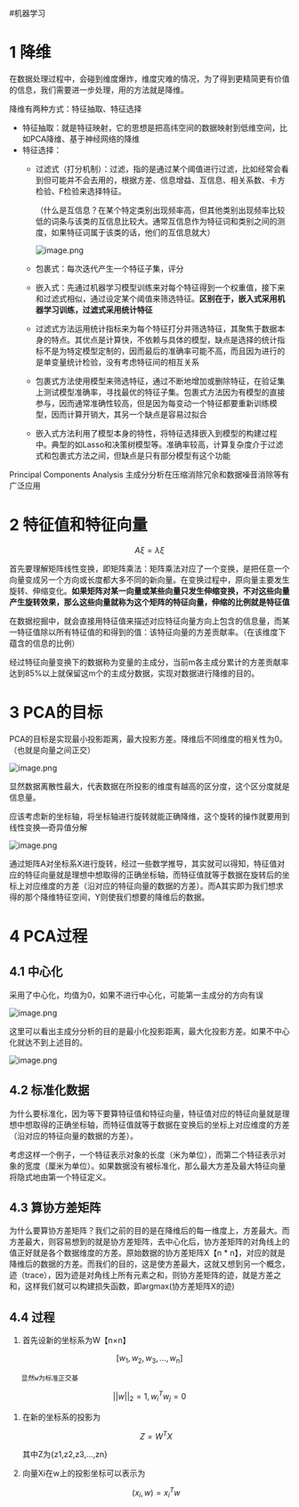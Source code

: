 #机器学习

# 1 降维

在数据处理过程中，会碰到维度爆炸，维度灾难的情况，为了得到更精简更有价值的信息，我们需要进一步处理，用的方法就是降维。

降维有两种方式：特征抽取、特征选择

- 特征抽取：就是特征映射，它的思想是把高纬空间的数据映射到低维空间，比如PCA降维、基于神经网络的降维
- 特征选择：
    - 过滤式（打分机制）：过滤，指的是通过某个阈值进行过滤，比如经常会看到但可能并不会去用的，根据方差、信息增益、互信息、相关系数、卡方检验、F检验来选择特征。
        
        （什么是互信息？在某个特定类别出现频率高，但其他类别出现频率比较低的词条与该类的互信息比较大。通常互信息作为特征词和类别之间的测度，如果特征词属于该类的话，他们的互信息就大）
        
        ![image.png](https://build-web.oss-cn-qingdao.aliyuncs.com/my_pic_file/20250301082031.png)

        
    - 包裹式：每次迭代产生一个特征子集，评分
    - 嵌入式：先通过机器学习模型训练来对每个特征得到一个权重值，接下来和过滤式相似，通过设定某个阈值来筛选特征。**区别在于，嵌入式采用机器学习训练，过滤式采用统计特征**
    
    - 过滤式方法运用统计指标来为每个特征打分并筛选特征，其聚焦于数据本身的特点。其优点是计算快，不依赖与具体的模型，缺点是选择的统计指标不是为特定模型定制的，因而最后的准确率可能不高，而且因为进行的是单变量统计检验，没有考虑特征间的相互关系
    - 包裹式方法使用模型来筛选特征，通过不断地增加或删除特征，在验证集上测试模型准确率，寻找最优的特征子集。包裹式方法因为有模型的直接参与，因而通常准确性较高，但是因为每变动一个特征都要重新训练模型，因而计算开销大，其另一个缺点是容易过拟合
    - 嵌入式方法利用了模型本身的特性，将特征选择嵌入到模型的构建过程中。典型的如Lasso和决策树模型等。准确率较高，计算复杂度介于过滤式和包裹式方法之间，但缺点是只有部分模型有这个功能

Principal Components Analysis 主成分分析在压缩消除冗余和数据噪音消除等有广泛应用

# 2 特征值和特征向量

$$
A\xi=\lambda\xi
$$

首先要理解矩阵线性变换，即矩阵乘法：矩阵乘法对应了一个变换，是把任意一个向量变成另一个方向或长度都大多不同的新向量。在变换过程中，原向量主要发生旋转、伸缩变化。**如果矩阵对某一向量或某些向量只发生伸缩变换，不对这些向量产生旋转效果，那么这些向量就称为这个矩阵的特征向量，伸缩的比例就是特征值**

在数据挖掘中，就会直接用特征值来描述对应特征向量方向上包含的信息量，而某一特征值除以所有特征值的和得到的值：该特征向量的方差贡献率。（在该维度下蕴含的信息的比例）

经过特征向量变换下的数据称为变量的主成分，当前m各主成分累计的方差贡献率达到85%以上就保留这m个的主成分数据，实现对数据进行降维的目的。

# 3 PCA的目标

PCA的目标是实现最小投影距离，最大投影方差。降维后不同维度的相关性为0。（也就是向量之间正交）

![image.png](https://build-web.oss-cn-qingdao.aliyuncs.com/my_pic_file/20250301082043.png)


显然数据离散性最大，代表数据在所投影的维度有越高的区分度，这个区分度就是信息量。

应该考虑新的坐标轴，将坐标轴进行旋转就能正确降维，这个旋转的操作就要用到线性变换—奇异值分解

![image.png](https://build-web.oss-cn-qingdao.aliyuncs.com/my_pic_file/20250301082053.png)


通过矩阵A对坐标系X进行旋转，经过一些数学推导，其实就可以得知，特征值对应的特征向量就是理想中想取得的正确坐标轴，而特征值就等于数据在旋转后的坐标上对应维度的方差（沿对应的特征向量的数据的方差）。而A其实即为我们想求得的那个降维特征空间，Y则使我们想要的降维后的数据。

# 4 PCA过程

## 4.1 中心化

采用了中心化，均值为0，如果不进行中心化，可能第一主成分的方向有误

![image.png](https://build-web.oss-cn-qingdao.aliyuncs.com/my_pic_file/20250301082101.png)


这里可以看出主成分分析的目的是最小化投影距离，最大化投影方差。如果不中心化就达不到上述目的。

![image.png](https://build-web.oss-cn-qingdao.aliyuncs.com/my_pic_file/20250301082110.png)


## 4.2 标准化数据

为什么要标准化，因为等下要算特征值和特征向量，特征值对应的特征向量就是理想中想取得的正确坐标轴，而特征值就等于数据在变换后的坐标上对应维度的方差（沿对应的特征向量的数据的方差）。

考虑这样一个例子，一个特征表示对象的长度（米为单位），而第二个特征表示对象的宽度（厘米为单位）。如果数据没有被标准化，那么最大方差及最大特征向量将隐式地由第一个特征定义。

## 4.3 算协方差矩阵

为什么要算协方差矩阵？我们之前的目的是在降维后的每一维度上，方差最大。而方差最大，则容易想到的就是协方差矩阵，去中心化后，协方差矩阵的对角线上的值正好就是各个数据维度的方差。原始数据的协方差矩阵X【n * n】，对应的就是降维后的数据的方差。而我们的目的，这是使方差最大，这就又想到另一个概念，迹（trace），因为迹是对角线上所有元素之和，则协方差矩阵的迹，就是方差之和，这样我们就可以构建损失函数，即argmax(协方差矩阵X的迹)

## 4.4 过程

1. 首先设新的坐标系为W【n×n】

$$
[w_1,w_2,w_3, ...,w_n]
$$

       显然w为标准正交基

$$
||w||_2 =1, w_i^Tw_j=0
$$

1. 在新的坐标系的投影为
    
    $$
    Z=W^TX
    $$
    
    其中Z为{z1,z2,z3,…,zn}
    
2. 向量Xi在w上的投影坐标可以表示为
    
    $$
    (x_i,w)=x_i^Tw
    $$